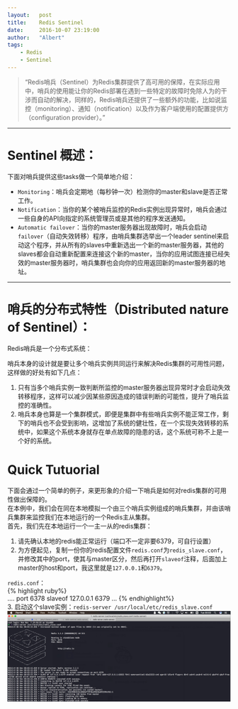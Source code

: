 ```yaml
---
layout:   post
title:    Redis Sentinel
date:     2016-10-07 23:19:00
author:   "Albert"
tags:
    - Redis  
    - Sentinel 
---
```


> “Redis哨兵（Sentinel）为Redis集群提供了高可用的保障，在实际应用中，哨兵的使用能让你的Redis部署在遇到一些特定的故障时免除人为的干涉而自动的解决，同样的，Redis哨兵还提供了一些额外的功能，比如说监控（monitoring）、通知（notification）以及作为客户端使用的配置提供方（configuration provider）。”  

- - -  

# Sentinel 概述：  

下面对哨兵提供这些tasks做一个简单地介绍：  
- `Monitoring`：哨兵会定期地（每秒钟一次）检测你的master和slave是否正常工作。  
- `Notification`：当你的某个被哨兵监控的Redis实例出现异常时，哨兵会通过一些自身的API向指定的系统管理员或是其他的程序发送通知。  
- `Automatic failover`：当你的master服务器出现故障时，哨兵会启动`failover`（自动失效转移）程序，由哨兵集群选举出一个leader sentinel来启动这个程序，并从所有的slaves中重新选出一个新的master服务器，其他的slaves都会自动重新配置来连接这个新的master，当你的应用试图连接已经失效的master服务器时，哨兵集群也会向你的应用返回新的master服务器的地址。  

- - - 
# 哨兵的分布式特性（Distributed nature of Sentinel）：

Redis哨兵是一个分布式系统：  
  
哨兵本身的设计就是要让多个哨兵实例共同运行来解决Redis集群的可用性问题，这样做的好处有如下几点：  
1. 只有当多个哨兵实例一致判断所监控的master服务器出现异常时才会启动失效转移程序，这样可以减少因某些原因造成的错误判断的可能性，提升了哨兵监控的准确性。  
2. 哨兵本身也算是一个集群模式，即便是集群中有些哨兵实例不能正常工作，剩下的哨兵也不会受到影响，这增加了系统的健壮性，在一个实现失效转移的系统中，如果这个系统本身就存在单点故障的隐患的话，这个系统可称不上是一个好的系统。  

# Quick Tutuorial  

下面会通过一个简单的例子，来更形象的介绍一下哨兵是如何对redis集群的可用性做出保障的。  
在本例中，我们会在同在本地模拟一个由三个哨兵实例组成的哨兵集群，并由该哨兵集群来监控我们在本地运行的一个Redis主从集群。  
首先，我们先在本地运行一个一主一从的redis集群：  
1. 请先确认本地的redis能正常运行（端口不一定非要6379，可自行设置）  
2. 为方便起见，复制一份你的redis配置文件`redis.conf`为`redis_slave.conf`，并修改其中的port，使其与master区分，然后再打开`slaveof`注释，后面加上master的host和port，我这里就是`127.0.0.1`和`6379`。  

`redis.conf`：  
{% highlight ruby%}  
....
port 6378
slaveof 127.0.0.1 6379
...
{% endhighlight%}  
3. 启动这个slave实例：`redis-server /usr/local/etc/redis_slave.conf`  
![Redis-server-slave](/img/redis-server-slave.png)  






